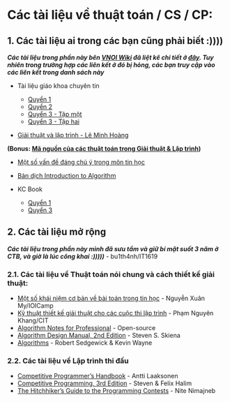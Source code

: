 # Các tài liệu về thuật toán / CS / CP:
 
## 1. Các tài liệu ai trong các bạn cũng phải biết :))))

_**Các tài liệu trong phần này bên [VNOI Wiki](http://vnoi.info/wiki) đã liệt kê chi tiết ở [đây](http://vnoi.info/wiki/algo/basic/Tai-Lieu-Thuat-Toan). Tuy nhiên trong trường hợp các liên kết ở đó bị hỏng, các bạn truy cập vào các liên kết trong danh sách này**_

   - Tài liệu giáo khoa chuyên tin
         
        - [Quyển 1](https://1drv.ms/b/s!AlSJG-eCrFaAy0B0MzCnck2wmt5v?e=1bllpQ)
        - [Quyển 2](https://1drv.ms/b/s!AlSJG-eCrFaAy0F8WRA64NNnN3sS?e=e33yLj)
        - [Quyển 3 - Tập một](https://1drv.ms/b/s!AlSJG-eCrFaAzAX-jBcs0KVbbS3s?e=oDltTn)
        - [Quyển 3 - Tập hai](https://1drv.ms/b/s!AlSJG-eCrFaAgb9MNuUm4m3AzDl9bQ?e=lE72dY)
    
   - [Giải thuật và lập trình - Lê Minh Hoàng](https://1drv.ms/b/s!AlSJG-eCrFaAy32IXrD4hkkf8I0X)
   
   **(Bonus: [Mã nguồn của các thuật toán trong Giải thuật & Lập trình](https://1drv.ms/u/s!AlSJG-eCrFaAyzBBTd0H0fVUeqBk?e=gzIvpE))**
   
   - [Một số vấn đề đáng chú ý trong môn tin học](https://1drv.ms/b/s!AlSJG-eCrFaAy0VbkTQbUDmd6mVy?e=A7UbLe)
   - [Bản dịch Introduction to Algorithm](https://1drv.ms/b/s!AlSJG-eCrFaAzBbC9ykTtPXMP1P9?e=8qfdIu)
   - KC Book
    
        - [Quyển 1](https://1drv.ms/b/s!AlSJG-eCrFaAy0p-UmLG11vpm4Wf)
        - [Quyển 3](https://1drv.ms/b/s!AlSJG-eCrFaAzANu-doHwQ4l3Fsy?e=k82FAh)
        
## 2. Các tài liệu mở rộng

_**Các tài liệu trong phần này mình đã sưu tầm và giữ bí mật suốt 3 năm ở CTB, và giờ là lúc công khai :)))))**_ - bu1th4nh/IT1619

### 2.1. Các tài liệu về Thuật toán nói chung và cách thiết kế giải thuật:
    
   - [Một số khái niệm cơ bản về bài toán trong tin học](https://1drv.ms/b/s!AlSJG-eCrFaAzBTRjhfo3n2n6VxY) - Nguyễn Xuân My/IOICamp
   - [Kỹ thuật thiết kế giải thuật cho các cuộc thi lập trình](https://1drv.ms/b/s!AlSJG-eCrFaAgb9Q6DZZ7waR22S1pw) - Phạm Nguyên Khang/CIT
   - [Algorithm Notes for Professional](https://1drv.ms/b/s!AlSJG-eCrFaAgckGtoo-EJbstK69hg) - Open-source
   - [Algorithm Design Manual, 2nd Edition](https://1drv.ms/b/s!AlSJG-eCrFaAzAJUmzskEboKYSy5) - Steven S. Skiena
   - [Algorithms](https://1drv.ms/b/s!AlSJG-eCrFaAgdoAeKwgtrsZPGnb9w) - Robert Sedgewick & Kevin Wayne
   
### 2.2. Các tài liệu về Lập trình thi đấu

   - [Competitive Programmer’s Handbook](https://cses.fi/book/book.pdf) - Antti Laaksonen
   - [Competitive Programming, 3rd Edition](https://1drv.ms/b/s!AlSJG-eCrFaAzA6QsDyQkHer643H?e=YafLhk) - Steven & Felix Halim
   - [The Hitchhiker’s Guide to the Programming Contests](https://1drv.ms/b/s!AlSJG-eCrFaAgeNWz2pdAKZYFEuflQ) - Nite Nimajneb
   
